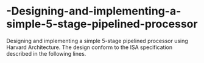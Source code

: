 # -Designing-and-implementing-a-simple-5-stage-pipelined-processor
 Designing and implementing a simple 5-stage pipelined processor using Harvard Architecture. The design conform to the ISA specification described in the following lines.
